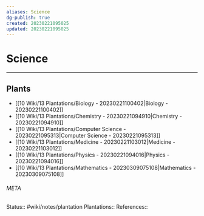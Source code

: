 ```yaml
---
aliases: Science
dg-publish: true
created: 20230221095025
updated: 20230221095025
---
```

# Science
---



## Plants
- [[10 Wiki/13 Plantations/Biology - 20230221100402\|Biology - 20230221100402]]
- [[10 Wiki/13 Plantations/Chemistry - 20230221094910\|Chemistry - 20230221094910]]
- [[10 Wiki/13 Plantations/Computer Science - 20230221095313\|Computer Science - 20230221095313]]
- [[10 Wiki/13 Plantations/Medicine - 20230221103012\|Medicine - 20230221103012]]
- [[10 Wiki/13 Plantations/Physics - 20230221094016\|Physics - 20230221094016]]
- [[10 Wiki/13 Plantations/Mathematics - 20230309075108\|Mathematics - 20230309075108]]




###### META
Status:: #wiki/notes/plantation
Plantations:: 
References:: 
